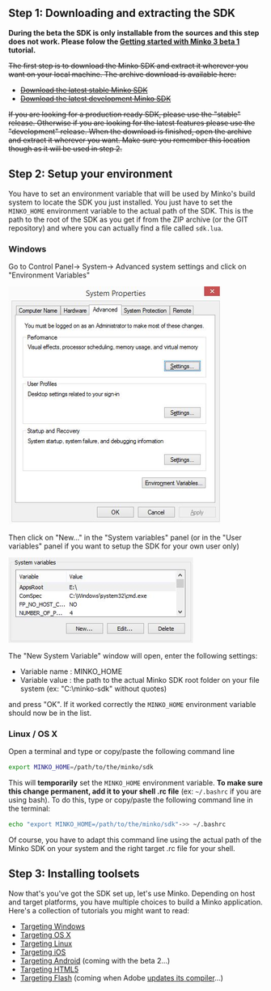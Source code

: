 Step 1: Downloading and extracting the SDK
------------------------------------------

**During the beta the SDK is only installable from the sources and this step does not work. Please folow the [Getting started with Minko 3 beta 1](../tutorial/Getting_started_with_Minko_3_beta_1.md) tutorial.**

<strike>The first step is to download the Minko SDK and extract it wherever you want on your local machine. The archive download is available here:

-   [Download the latest stable Minko SDK](http://minko/download)
-   [Download the latest development Minko SDK](http://minko/download)

If you are looking for a production ready SDK, please use the "stable" release. Otherwise if you are looking for the latest features please use the "development" release. When the download is finished, open the archive and extract it wherever you want. Make sure you remember this location though as it will be used in step 2.</strike>

Step 2: Setup your environment
------------------------------

You have to set an environment variable that will be used by Minko's build system to locate the SDK you just installed. You just have to set the `MINKO_HOME` environment variable to the actual path of the SDK. This is the path to the root of the SDK as you get if from the ZIP archive (or the GIT repository) and where you can actually find a file called `sdk.lua`.

### Windows

Go to Control Panel-> System-> Advanced system settings and click on "Environment Variables"

![](../../doc/image/Minko_win_env_variables.jpg "../../doc/image/Minko_win_env_variables.jpg")

Then click on "New..." in the "System variables" panel (or in the "User variables" panel if you want to setup the SDK for your own user only)

![](../../doc/image/Minko_win_new_env_variable.jpg "../../doc/image/Minko_win_new_env_variable.jpg")

The "New System Variable" window will open, enter the following settings:

-   Variable name : MINKO_HOME
-   Variable value : the path to the actual Minko SDK root folder on your file system (ex: "C:\minko-sdk" without quotes)

and press "OK". If it worked correctly the `MINKO_HOME` environment variable should now be in the list.

### Linux / OS X

Open a terminal and type or copy/paste the following command line

```bash
export MINKO_HOME=/path/to/the/minko/sdk 
```


This will **temporarily** set the `MINKO_HOME` environment variable. **To make sure this change permanent, add it to your shell .rc file** (ex: `~/.bashrc` if you are using bash). To do this, type or copy/paste the following command line in the terminal:

```bash
echo "export MINKO_HOME=/path/to/the/minko/sdk"->> ~/.bashrc 
```


Of course, you have to adapt this command line using the actual path of the Minko SDK on your system and the right target .rc file for your shell.

Step 3: Installing toolsets
---------------------------

Now that's you've got the SDK set up, let's use Minko. Depending on host and target platforms, you have multiple choices to build a Minko application. Here's a collection of tutorials you might want to read:

-   [Targeting Windows](../tutorial/Targeting_Windows.md)
-   [Targeting OS X](../tutorial/Targeting_OS_X.md)
-   [Targeting Linux](../tutorial/Targeting_Linux.md)
-   [Targeting iOS](../tutorial/Targeting_iOS.md)
-   [Targeting Android](../tutorial/Targeting_Android.md) (coming with the beta 2...)
-   [Targeting HTML5](../tutorial/Targeting_HTML5.md)
-   [Targeting Flash](../tutorial/Targeting_Flash.md) (coming when Adobe [updates its compiler](https://github.com/adobe-flash/crossbridge/issues/28)...)

